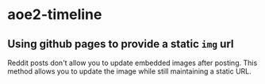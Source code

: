 # aoe2-timeline


## Using github pages to provide a static `img` url
Reddit posts don't allow you to update embedded images after posting. This method allows you to update the image while still maintaining a static URL.  

